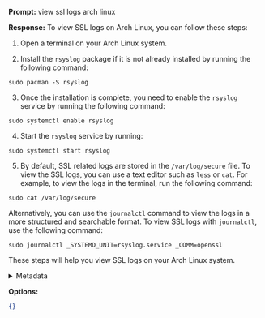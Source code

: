 **Prompt:**
view ssl logs arch linux

**Response:**
To view SSL logs on Arch Linux, you can follow these steps:

1. Open a terminal on your Arch Linux system.

2. Install the `rsyslog` package if it is not already installed by running the following command:
```
sudo pacman -S rsyslog
```

3. Once the installation is complete, you need to enable the `rsyslog` service by running the following command:
```
sudo systemctl enable rsyslog
```

4. Start the `rsyslog` service by running:
```
sudo systemctl start rsyslog
```

5. By default, SSL related logs are stored in the `/var/log/secure` file. To view the SSL logs, you can use a text editor such as `less` or `cat`. For example, to view the logs in the terminal, run the following command:
```
sudo cat /var/log/secure
```

Alternatively, you can use the `journalctl` command to view the logs in a more structured and searchable format. To view SSL logs with `journalctl`, use the following command:
```
sudo journalctl _SYSTEMD_UNIT=rsyslog.service _COMM=openssl
```

These steps will help you view SSL logs on your Arch Linux system.

<details><summary>Metadata</summary>

- Duration: 4806 ms
- Datetime: 2023-10-02T17:25:37.394408
- Model: gpt-3.5-turbo-0613

</details>

**Options:**
```json
{}
```

